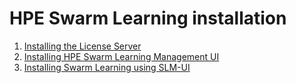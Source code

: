 # <a name="GUID-01199457-73B6-45F3-99FC-164E4B25A0A3"/> HPE Swarm Learning installation

1.   [Installing the License Server](Install_the_License_Server.md)
2.   [Installing HPE Swarm Learning Management UI](Installing_HPE_Swarm_Learning_Management_UI(SLM-UI).md)
3.   [Installing Swarm Learning using SLM-UI](Adding_a_Swarm_Host_in_SLM-UI.md)
